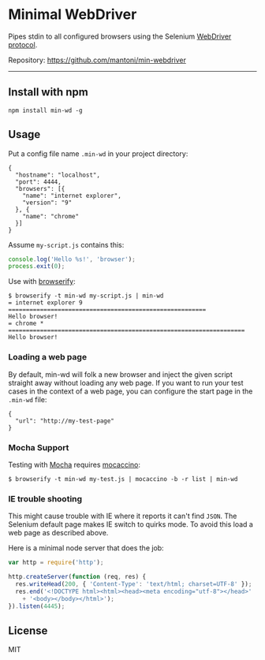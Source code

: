 # Minimal WebDriver

Pipes stdin to all configured browsers using the Selenium
[WebDriver protocol][].

Repository: <https://github.com/mantoni/min-webdriver>

---

## Install with npm

```
npm install min-wd -g
```

## Usage

Put a config file name `.min-wd` in your project directory:

```
{
  "hostname": "localhost",
  "port": 4444,
  "browsers": [{
    "name": "internet explorer",
    "version": "9"
  }, {
    "name": "chrome"
  }]
}
```

Assume `my-script.js` contains this:

```js
console.log('Hello %s!', 'browser');
process.exit(0);
```

Use with [browserify][]:

```
$ browserify -t min-wd my-script.js | min-wd
= internet explorer 9 ========================================================
Hello browser!
= chrome * ===================================================================
Hello browser!
```

### Loading a web page

By default, min-wd will folk a new browser and inject the given script straight
away without loading any web page. If you want to run your test cases in the
context of a web page, you can configure the start page in the `.min-wd` file:

```
{
  "url": "http://my-test-page"
}
```

### Mocha Support

Testing with [Mocha][] requires [mocaccino][]:

```
$ browserify -t min-wd my-test.js | mocaccino -b -r list | min-wd
```

### IE trouble shooting

 This might cause trouble with IE where it
reports it can't find `JSON`. The Selenium default page makes IE switch to
quirks mode. To avoid this load a web page as described above.

Here is a minimal node server that does the job:

```js
var http = require('http');

http.createServer(function (req, res) {
  res.writeHead(200, { 'Content-Type': 'text/html; charset=UTF-8' });
  res.end('<!DOCTYPE html><html><head><meta encoding="utf-8"></head>'
    + '<body></body></html>');
}).listen(4445);
```

## License

MIT

[WebDriver protocol]: https://code.google.com/p/selenium/wiki/JsonWireProtocol
[browserify]: http://browserify.org
[Mocha]: http://visionmedia.github.io/mocha/
[mocaccino]: https://github.com/mantoni/mocaccino.js
